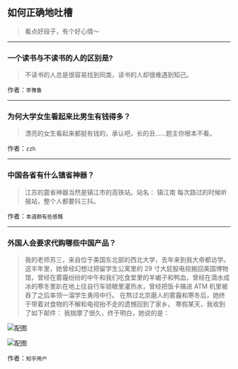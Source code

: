 ## 如何正确地吐槽

> 看点好段子，有个好心情～


 
---

### 一个读书与不读书的人的区别是?

> 不读书的人总是很容易找到同类，读书的人却很难遇到知己。


作者：`李豫鲁`

---

### 为何大学女生看起来比男生有钱得多？

> 漂亮的女生看起来都挺有钱的，承认吧，长的丑……题主你根本不看。


作者：`zzh`

---

### 中国各省有什么镇省神器？

> 江苏的震省神器当然是镇江市的高铁站。站名：
> 镇江南
> 每次路过的时候听报站，整个人都要抖三抖。


作者：`本道颇有些感慨`

---

### 外国人会要求代购哪些中国产品？

> 我的老师苏三，来自位于美国东北部的西北大学，去年来到我大帝都访学。
> 这半年里，她曾经幻想过把留学生公寓里的 29 寸大屁股电视搬回美国博物馆，曾经在雾霾纷纷的中午和我们吃食堂里的羊蝎子和鸭血，曾经在滴水成冰的寒冬里趴在地上往自行车锁眼里灌热水，曾经把饭卡捅进 ATM 机里被吞了之后率领一溜学生勇闯中行。
> 在熬过北京磨人的雾霾和寒冬后，她终于带着对食物的不解和电视抬不走的遗憾回到了家乡。
> 寒假某天，我收到了如下邮件：
> 我揣摩了很久，终于明白，她说的是：



![配图](http://pic4.zhimg.com/70/7e0b2a79b741b0034a7ba086aa45af9f_b.jpg)



![配图](http://pic1.zhimg.com/70/bd5569241739b6f394bd0b91c8122d94_b.jpg)


作者：`知乎用户`